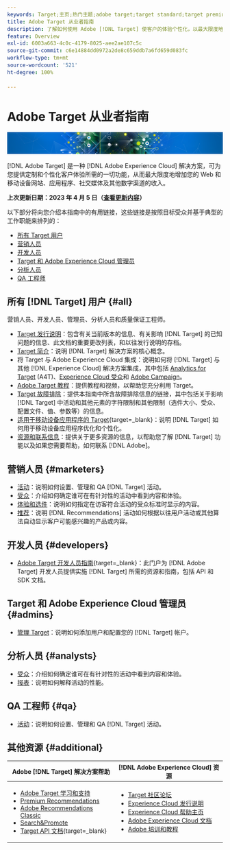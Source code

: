 ```yaml
---
keywords: Target;主页;热门主题;adobe target;target standard;target premium;target 文档;adobe target 文档;
title: Adobe Target 从业者指南
description: 了解如何使用 Adobe [!DNL Target] 使客户的体验个性化，以最大限度地提高您的网站和移动网站、应用程序和其他数字渠道的收入。
feature: Overview
exl-id: 6003a663-4c0c-4179-8025-aee2ae107c5c
source-git-commit: c6e14884dd0972a2de8c659ddb7a6fd659d083fc
workflow-type: tm+mt
source-wordcount: '521'
ht-degree: 100%

---
```


# Adobe Target 从业者指南

![横幅](assets/target-home-banner-simple.png)

[!DNL Adobe Target] 是一种 [!DNL Adobe Experience Cloud] 解决方案，可为您提供定制和个性化客户体验所需的一切功能，从而最大限度地增加您的 Web 和移动设备网站、应用程序、社交媒体及其他数字渠道的收入。

**上次更新日期：2023 年 4 月 5 日（[查看更新内容](r-release-notes/doc-change.md)）**

以下部分将向您介绍本指南中的有用链接，这些链接是按照目标受众并基于典型的工作职能来排列的：

- [所有 Target 用户](#all)
- [营销人员](#marketers)
- [开发人员](#developers)
- [Target 和 Adobe Experience Cloud 管理员](#admins)
- [分析人员](#analysts)
- [QA 工程师](#qa)

## 所有 [!DNL Target] 用户 {#all}

营销人员、开发人员、管理员、分析人员和质量保证工程师。

- [Target 发行说明](r-release-notes/release-notes.md)：包含有关当前版本的信息、有关影响 [!DNL Target] 的已知问题的信息、此文档的重要更改列表，和以往发行说明的存档。
- [Target 简介](c-intro/intro.md)：说明 [!DNL Target] 解决方案的核心概念。
- 将 Target 与 Adobe Experience Cloud 集成：说明如何将 [!DNL Target] 与其他 [!DNL Experience Cloud] 解决方案集成，其中包括 [Analytics for Target](/help/main/c-integrating-target-with-mac/a4t/a4t.md) (A4T)、[Experience Cloud 受众](/help/main/c-integrating-target-with-mac/mmp.md)和 [Adobe Campaign](/help/main/c-integrating-target-with-mac/campaign-and-target.md)。
- [Adobe Target 教程](https://experienceleague.adobe.com/docs/target-learn/tutorials/overview.html)：提供教程和视频，以帮助您充分利用 Target。
- [Target 故障排除](r-troubleshooting-target/troubleshooting-target.md)：提供本指南中所含故障排除信息的链接，其中包括关于影响 [!DNL Target] 中活动和其他元素的字符限制和其他限制（选件大小、受众、配置文件、值、参数等）的信息。
- [适用于移动设备应用程序的 Target](https://developer.adobe.com/target/implement/mobile/){target=_blank}：说明 [!DNL Target] 如何用于移动设备应用程序优化和个性化。
- [资源和联系信息](cmp-resources-and-contact-information.md)：提供关于更多资源的信息，以帮助您了解 [!DNL Target] 功能以及如果您需要帮助，如何联系 [!DNL Adobe]。

## 营销人员 {#marketers}

- [活动](c-activities/activities.md)：说明如何设置、管理和 QA [!DNL Target] 活动。
- [受众](c-target/target.md)：介绍如何确定谁可在有针对性的活动中看到内容和体验。
- [体验和选件](c-experiences/experiences.md)：说明如何指定在访客符合活动的受众标准时显示的内容。
- [推荐](c-recommendations/recommendations.md)：说明 [!DNL Recommendations] 活动如何根据以往用户活动或其他算法自动显示客户可能感兴趣的产品或内容。

## 开发人员 {#developers}

- [Adobe Target 开发人员指南](https://developer.adobe.com/target/){target=_blank}：此门户为 [!DNL Adobe Target] 开发人员提供实施 [!DNL Target] 所需的资源和指南，包括 API 和 SDK 文档。

## Target 和 Adobe Experience Cloud 管理员 {#admins}

- [管理 Target](administrating-target/administrating-target.md)：说明如何添加用户和配置您的 [!DNL Target] 帐户。

## 分析人员 {#analysts}

- [受众](c-target/target.md)：介绍如何确定谁可在有针对性的活动中看到内容和体验。
- [报表](c-reports/reports.md)：说明如何解释活动的性能。

## QA 工程师 {#qa}

- [活动](c-activities/activities.md)：说明如何设置、管理和 QA [!DNL Target] 活动。

## 其他资源 {#additional}

| Adobe [!DNL Target] 解决方案帮助 | [!DNL Adobe Experience Cloud] 资源 |
|--- |--- |
| <ul><li>[Adobe Target 学习和支持](https://helpx.adobe.com/cn/support/target.html)</li><li>[Premium Recommendations](c-recommendations/recommendations.md)</li><li>[Adobe Recommendations Classic](/help/main/assets/adobe-recommendations-classic.pdf)</li><li>[Search&amp;Promote](https://experienceleague.adobe.com/docs/search-promote/using/sp-home.html?lang=zh-Hans)</li><li>[Target API 文档](https://developer.adobe.com/target/){target=_blank}</li></ul> | <ul><li>[Target 社区论坛](https://forums.adobe.com/community/experience-cloud/marketing-cloud/target)</li><li>[Experience Cloud 发行说明](https://experienceleague.adobe.com/docs/release-notes/experience-cloud/current.html?lang=zh-Hans)</li><li>[Experience Cloud 帮助主页](https://helpx.adobe.com/cn/support/experience-cloud.html)</li><li>[Adobe Experience Cloud 文档](https://experienceleague.adobe.com/docs/experience-cloud/user-guides/home.html?lang=zh-Hans)</li><li>[Adobe 培训和教程](https://helpx.adobe.com/cn/learning.html?promoid=KAUDK)</li></ul> |  |
